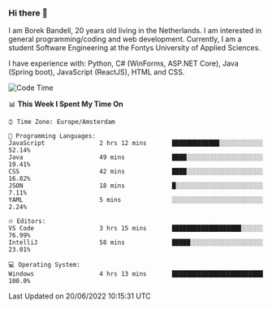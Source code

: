 ### Hi there 👋

I am Borek Bandell, 20 years old living in the Netherlands. I am interested in general programming/coding and web development. Currently, I am a student Software Engineering at the Fontys University of Applied Sciences.

I have experience with: Python, C# (WinForms, ASP.NET Core), Java (Spring boot), JavaScript (ReactJS), HTML and CSS.

<!--START_SECTION:waka-->
![Code Time](http://img.shields.io/badge/Code%20Time-186%20hrs%2023%20mins-blue)

📊 **This Week I Spent My Time On** 

```text
⌚︎ Time Zone: Europe/Amsterdam

💬 Programming Languages: 
JavaScript               2 hrs 12 mins       █████████████░░░░░░░░░░░░   52.14% 
Java                     49 mins             ████░░░░░░░░░░░░░░░░░░░░░   19.41% 
CSS                      42 mins             ████░░░░░░░░░░░░░░░░░░░░░   16.82% 
JSON                     18 mins             █░░░░░░░░░░░░░░░░░░░░░░░░   7.11% 
YAML                     5 mins              ░░░░░░░░░░░░░░░░░░░░░░░░░   2.24%

🔥 Editors: 
VS Code                  3 hrs 15 mins       ███████████████████░░░░░░   76.99% 
IntelliJ                 58 mins             █████░░░░░░░░░░░░░░░░░░░░   23.01%

💻 Operating System: 
Windows                  4 hrs 13 mins       █████████████████████████   100.0%

```


 Last Updated on 20/06/2022 10:15:31 UTC
<!--END_SECTION:waka-->

<!--**tcBorek2002/tcBorek2002** is a ✨ _special_ ✨ repository because its `README.md` (this file) appears on your GitHub profile.

Here are some ideas to get you started:

- 🔭 I’m currently working on ...
- 🌱 I’m currently learning ...
- 👯 I’m looking to collaborate on ...
- 🤔 I’m looking for help with ...
- 💬 Ask me about ...
- 📫 How to reach me: ...
- 😄 Pronouns: ...
- ⚡ Fun fact: ...
-->

